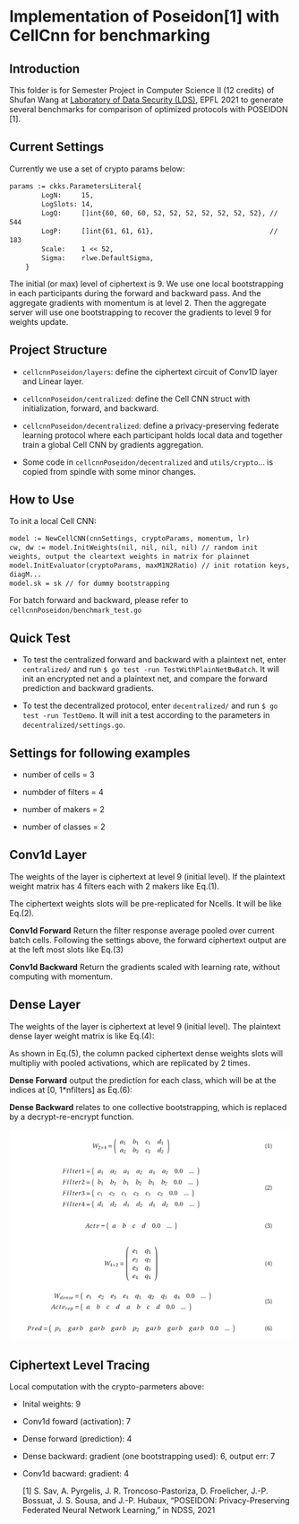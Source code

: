 # Implementation of Poseidon[1] with CellCnn for benchmarking
## Introduction

This folder is for Semester Project in Computer Science II (12 credits) of Shufan Wang at [Laboratory of Data Security (LDS)](https://lds.epfl.ch/), EPFL 2021 to generate several benchmarks for comparison of optimized protocols with POSEIDON [1].

## Current Settings

Currently we use a set of crypto params below:
```
params := ckks.ParametersLiteral{
		LogN:     15,
		LogSlots: 14,
		LogQ:     []int{60, 60, 60, 52, 52, 52, 52, 52, 52, 52}, // 544
		LogP:     []int{61, 61, 61},                             // 183
		Scale:    1 << 52,
		Sigma:    rlwe.DefaultSigma,
	}
```
The initial (or max) level of ciphertext is 9. We use one local bootstrapping in each participants during the forward and backward pass. And the aggregate gradients with momentum is at level 2. Then the aggregate server will use one bootstrapping to recover the gradients to level 9 for weights update.

## Project Structure

- `cellcnnPoseidon/layers`: define the ciphertext circuit of Conv1D layer and Linear layer.

- `cellcnnPoseidon/centralized`: define the Cell CNN struct with initialization, forward, and backward.

- `cellcnnPoseidon/decentralized`: define a privacy-preserving federate learning protocol where each participant holds local data and together train a global Cell CNN by gradients aggregation.

- Some code in `cellcnnPoseidon/decentralized` and `utils/crypto`... is copied from spindle with some minor changes.

## How to Use

To init a local Cell CNN:
```
model := NewCellCNN(cnnSettings, cryptoParams, momentum, lr)
cw, dw := model.InitWeights(nil, nil, nil, nil) // random init weights, output the cleartext weights in matrix for plainnet
model.InitEvaluator(cryptoParams, maxM1N2Ratio) // init rotation keys, diagM...
model.sk = sk // for dummy bootstrapping
```

For batch forward and backward, please refer to `cellcnnPoseidon/benchmark_test.go`

## Quick Test
- To test the centralized forward and backward with a plaintext net, enter `centralized/` and run `$ go test -run TestWithPlainNetBwBatch`. It will init an encrypted net and a plaintext net, and compare the forward prediction and backward gradients.

- To test the decentralized protocol, enter `decentralized/` and run `$ go test -run TestDemo`. It will init a test according to the parameters in `decentralized/settings.go`.

## Settings for following examples

- number of cells = 3

- numbder of filters = 4

- number of makers = 2

- number of classes = 2

## Conv1d Layer

The weights of the layer is ciphertext at level 9 (initial level).
If the plaintext weight matrix has 4 filters each with 2 makers like Eq.(1).

The ciphertext weights slots will be pre-replicated for Ncells. It will be like Eq.(2).

**Conv1d Forward** Return the filter response average pooled over current batch cells. Following the settings above, the forward ciphertext output are at the left most slots like Eq.(3)

**Conv1d Backward** Return the gradients scaled with learning rate, without computing with momentum.


## Dense Layer

The weights of the layer is ciphertext at level 9 (initial level).
The plaintext dense layer weight matrix is like Eq.(4):

As shown in Eq.(5), the column packed ciphertext dense weights slots will multipliy with pooled activations, which are replicated by 2 times.

**Dense Forward** output the prediction for each class, which will be at the indices at [0, 1*nfilters] as Eq.(6):

**Dense Backward** relates to one collective bootstrapping, which is replaced by a decrypt-re-encrypt function.

![fig](equations.png)


## Ciphertext Level Tracing

Local computation with the crypto-parmeters above:
- Inital weights: 9
- Conv1d foward (activation): 7
- Dense forward (prediction): 4
- Dense backward: gradient (one bootstrapping used): 6, output err: 7
- Conv1d bacward: gradient: 4



  [1] S. Sav, A. Pyrgelis, J. R. Troncoso-Pastoriza, D. Froelicher, J.-P. Bossuat, J. S. Sousa, and J.-P. Hubaux, “POSEIDON: Privacy-Preserving Federated Neural Network Learning,” in NDSS, 2021
